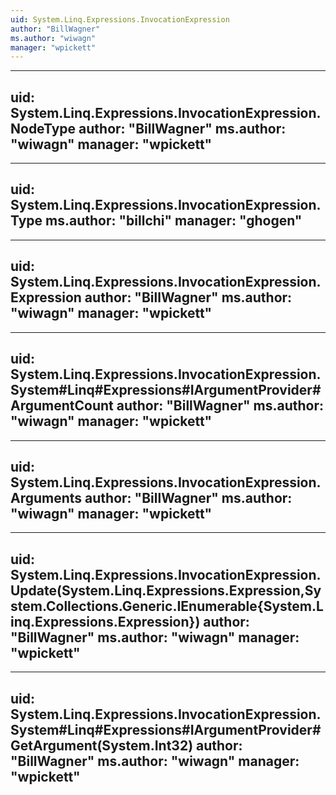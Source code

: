 ```yaml
---
uid: System.Linq.Expressions.InvocationExpression
author: "BillWagner"
ms.author: "wiwagn"
manager: "wpickett"
---
```


---
uid: System.Linq.Expressions.InvocationExpression.NodeType
author: "BillWagner"
ms.author: "wiwagn"
manager: "wpickett"
---

---
uid: System.Linq.Expressions.InvocationExpression.Type
ms.author: "billchi"
manager: "ghogen"
---

---
uid: System.Linq.Expressions.InvocationExpression.Expression
author: "BillWagner"
ms.author: "wiwagn"
manager: "wpickett"
---

---
uid: System.Linq.Expressions.InvocationExpression.System#Linq#Expressions#IArgumentProvider#ArgumentCount
author: "BillWagner"
ms.author: "wiwagn"
manager: "wpickett"
---

---
uid: System.Linq.Expressions.InvocationExpression.Arguments
author: "BillWagner"
ms.author: "wiwagn"
manager: "wpickett"
---

---
uid: System.Linq.Expressions.InvocationExpression.Update(System.Linq.Expressions.Expression,System.Collections.Generic.IEnumerable{System.Linq.Expressions.Expression})
author: "BillWagner"
ms.author: "wiwagn"
manager: "wpickett"
---

---
uid: System.Linq.Expressions.InvocationExpression.System#Linq#Expressions#IArgumentProvider#GetArgument(System.Int32)
author: "BillWagner"
ms.author: "wiwagn"
manager: "wpickett"
---
